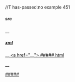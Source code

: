//T has-passed:no
example 451
##### src
__<a href="__">
##### xml
<?xml version="1.0" encoding="UTF-8"?>
<!DOCTYPE document SYSTEM "CommonMark.dtd">
<document xmlns="http://commonmark.org/xml/1.0">
  <paragraph>
    <text>__</text>
    <html_inline>&lt;a href=&quot;__&quot;&gt;</html_inline>
  </paragraph>
</document>
##### html
<p>__<a href="__"></p>
#####

